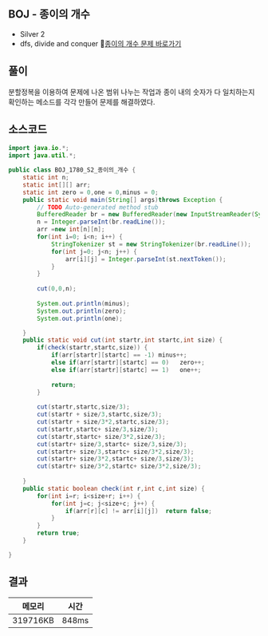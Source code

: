 ## BOJ - 종이의 개수 
- Silver 2
- dfs, divide and conquer 
🔗[종이의 개수 문제 바로가기](https://www.acmicpc.net/problem/1780)



## 풀이

분할정복을 이용하여 문제에 나온 범위 나누는 작업과 종이 내의 숫자가 다 일치하는지 확인하는 메소드를 각각 만들어 문제를 해결하였다.

## 소스코드
~~~java
import java.io.*;
import java.util.*;

public class BOJ_1780_S2_종이의_개수 {
	static int n;
	static int[][] arr;
	static int zero = 0,one = 0,minus = 0;
	public static void main(String[] args)throws Exception {
		// TODO Auto-generated method stub
		BufferedReader br = new BufferedReader(new InputStreamReader(System.in));
		n = Integer.parseInt(br.readLine());
		arr =new int[n][n];
		for(int i=0; i<n; i++) {
			StringTokenizer st = new StringTokenizer(br.readLine());
			for(int j=0; j<n; j++) {
				arr[i][j] = Integer.parseInt(st.nextToken());
			}
		}
		
		cut(0,0,n);
		
		System.out.println(minus);
		System.out.println(zero);
		System.out.println(one);

	}
	public static void cut(int startr,int startc,int size) {
		if(check(startr,startc,size)) {
			if(arr[startr][startc] == -1) minus++;
			else if(arr[startr][startc] == 0)	zero++;
			else if(arr[startr][startc] == 1)	one++;
			
			return;
		}
		
		cut(startr,startc,size/3);
		cut(startr + size/3,startc,size/3);
		cut(startr + size/3*2,startc,size/3);
		cut(startr,startc+ size/3,size/3);
		cut(startr,startc+ size/3*2,size/3);
		cut(startr+ size/3,startc+ size/3,size/3);
		cut(startr+ size/3,startc+ size/3*2,size/3);
		cut(startr+ size/3*2,startc+ size/3,size/3);
		cut(startr+ size/3*2,startc+ size/3*2,size/3);
		
	}
	public static boolean check(int r,int c,int size) {
		for(int i=r; i<size+r; i++) {
			for(int j=c; j<size+c; j++) {
				if(arr[r][c] != arr[i][j])	return false;
			}
		}
		return true;
	}

}
~~~

## 결과 

| 메모리  | 시간 |
|----|----|
|319716KB	|848ms|